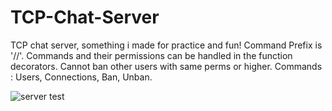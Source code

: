 # TCP-Chat-Server
TCP chat server, something i made for practice and fun!
Command Prefix is '//'. Commands and their permissions can be handled in the function decorators. Cannot ban other users with same perms or higher.
Commands : Users, Connections, Ban, Unban.

![server test](https://user-images.githubusercontent.com/80642468/128669686-84d4e8da-17ff-4137-b66a-8e1351bef8fb.PNG)
